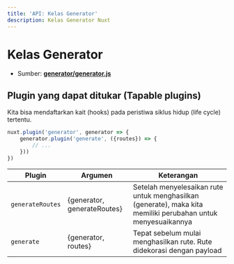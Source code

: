 ```yaml
---
title: 'API: Kelas Generator'
description: Kelas Generator Nuxt
---
```


# Kelas Generator

- Sumber: **[generator/generator.js](https://github.com/nuxt/nuxt.js/blob/dev/packages/generator/src/generator.js)**

## Plugin yang dapat ditukar (Tapable plugins)

Kita bisa mendaftarkan kait (hooks) pada peristiwa siklus hidup (life cycle) tertentu.

```js
nuxt.plugin('generator', generator => {
    generator.plugin('generate', ({routes}) => {
        // ...
    }))
})
```

Plugin | Argumen | Keterangan
--- | --- | ---
`generateRoutes` | {generator, generateRoutes} | Setelah menyelesaikan rute untuk menghasilkan (generate), maka kita memiliki perubahan untuk menyesuaikannya
`generate` | {generator, routes} | Tepat sebelum mulai menghasilkan rute. Rute didekorasi dengan payload
